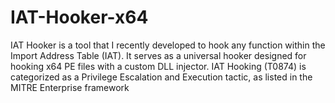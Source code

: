 # IAT-Hooker-x64

IAT Hooker is a tool that I recently developed to hook any function within the Import Address Table (IAT). It serves as a universal hooker designed for hooking x64 PE files with a custom DLL injector. IAT Hooking (T0874) is categorized as a Privilege Escalation and Execution tactic, as listed in the MITRE Enterprise framework
